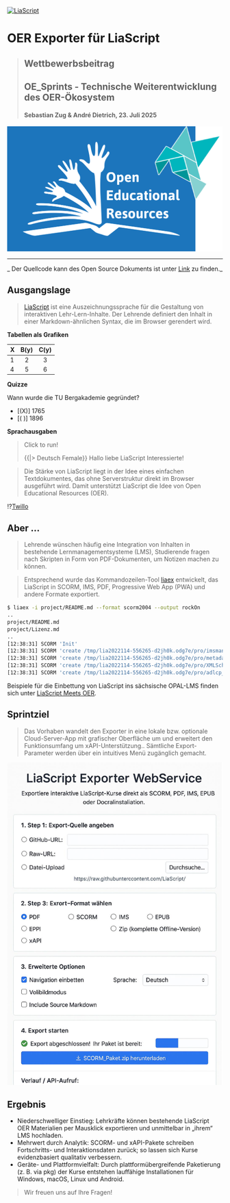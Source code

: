<!--
author:   Sebastian Zug, André Dietrich

email:    Sebastian.Zug@informatik.tu-freiberg.de

version:  0.0.3

language: de

narrator: Deutsch Male

edit:     true

mode:     Presentation

comment:  Pitch-Talk im Rahmen des OE_Sprints - Technische Weiterentwicklung des OER-Ökosystem

logo:     ./images/logo.png

translation: Deutsch  translations/German.md

@style
.flex-container {
    display: flex;
    flex-wrap: wrap; /* Allows the items to wrap as needed */
    align-items: stretch;
    gap: 20px; /* Adds both horizontal and vertical spacing between items */
}

.flex-child { 
    flex: 1;
    margin-right: 20px; /* Adds space between the columns */
}

@media (max-width: 600px) {
    .flex-child {
        flex: 100%; /* Makes the child divs take up the full width on slim devices */
        margin-right: 0; /* Removes the right margin */
    }
}
@end

-->

[![LiaScript](https://raw.githubusercontent.com/LiaScript/LiaScript/master/badges/course.svg)](https://liascript.github.io/course/?https://raw.githubusercontent.com/LiaPlayground/LiaScript_Workshop_Lehrende_an_Schulen/refs/heads/main/Motivation.md)

# OER Exporter für LiaScript

<section class="flex-container">

<!-- class="flex-child" style="min-width: 250px;" -->
> <h2>Wettbewerbsbeitrag </h2> 
>
> <h2>OE_Sprints - Technische Weiterentwicklung des OER-Ökosystem</h2>
>
><h4>Sebastian Zug & André Dietrich, 23. Juli 2025 </h4>

<!-- class="flex-child" style="min-width: 250px;" -->
![partner_map](https://github.com/LiaPlayground/LiaScript_Workshop_Lehrende_an_Schulen/blob/main/pic/LiaScript_Meets_OER.png?raw=true "OER-Logo - Quelle: Jonathasmello - Eigenes Werk, CC BY 3.0, [https://commons.wikimedia.org/w/index.php?curid=18460156](https://commons.wikimedia.org/w/index.php?curid=18460156) erweitert um LiaScript Logo")

</section>

--------------------------------------------

_ Der Quellcode kann des Open Source Dokuments ist unter [Link](https://github.com/SebastianZug/LiaScript_Workshop_Lehrende_an_Schulen/blob/main/Motivation.md) zu finden._

## Ausgangslage 

> [LiaScript](https://liascript.github.io/) ist eine Auszeichnungssprache für die Gestaltung von  interaktiven Lehr-Lern-Inhalte. Der Lehrende definiert den Inhalt in einer Markdown-ähnlichen Syntax, die im Browser gerendert wird. 

__Tabellen als Grafiken__

| X | B(y) | C(y) |
|---|:----:|:----:|
| 1 |   2  |   3  |
| 4 |   5  |   6  |

__Quizze__

Wann wurde die TU Bergakademie gegründet?

- [(X)] 1765
- [( )] 1896

__Sprachausgaben__

> Click to run!
>
> {{|> Deutsch Female}}
> Hallo liebe LiaScript Interessierte!

> Die Stärke von LiaScript liegt in der Idee eines einfachen Textdokumentes, das ohne Serverstruktur direkt im Browser ausgeführt wird. Damit unterstützt LiaScript die Idee von Open Educational Resources (OER).

!?[Twillo](https://www.youtube.com/watch?v=2_aE9SwN1Rs)

## Aber ...

> Lehrende wünschen häufig eine Integration von Inhalten in bestehende Lernmanagementsysteme (LMS), Studierende fragen nach Skripten in Form von PDF-Dokumenten, um Notizen machen zu können.

> Entsprechend wurde das Kommandozeilen-Tool [liaex](https://github.com/LiaScript/LiaScript-Exporter) entwickelt, das LiaScript in SCORM, IMS, PDF, Progressive Web App (PWA) und andere Formate exportiert.

```bash
$ liaex -i project/README.md --format scorm2004 --output rockOn
..
project/README.md
project/Lizenz.md
..
[12:38:31] SCORM 'Init'
[12:38:31] SCORM 'create /tmp/lia2022114-556265-d2jh0k.odg7e/pro/imsmanifest.xml'
[12:38:31] SCORM 'create /tmp/lia2022114-556265-d2jh0k.odg7e/pro/metadata.xml'
[12:38:31] SCORM 'create /tmp/lia2022114-556265-d2jh0k.odg7e/pro/XMLSchema.dtd'
[12:38:31] SCORM 'create /tmp/lia2022114-556265-d2jh0k.odg7e/pro/adlcp_v1p3.xsd'
```

Beispiele für die Einbettung von LiaScript ins sächsische OPAL-LMS finden sich unter [LiaScript Meets OER](https://bildungsportal.sachsen.de/opal/auth/RepositoryEntry/28960423936?5).

## Sprintziel

<section class="flex-container">

<!-- class="flex-child" style="min-width: 250px;" -->
> Das Vorhaben wandelt den Exporter in eine lokale bzw. optionale Cloud-Server-App mit grafischer Oberfläche um und erweitert den Funktionsumfang um xAPI-Unterstützung.. Sämtliche Export-Parameter werden über ein intuitives Menü zugänglich gemacht.

<!-- class="flex-child" style="min-width: 250px;" -->
![Goal "Beispielhafte Ansicht des LiaScript Exporters als Webservice"](./images/goal.jpg)

</section>


## Ergebnis 

+ Niederschwelliger Einstieg: Lehrkräfte können bestehende LiaScript OER Materialien per Mausklick exportieren und unmittelbar in „ihrem“ LMS hochladen.
+ Mehrwert durch Analytik: SCORM- und xAPI-Pakete schreiben Fortschritts- und Interaktionsdaten zurück; so lassen sich Kurse evidenzbasiert qualitativ verbessern.
+ Geräte- und Plattformvielfalt: Durch plattformübergreifende Paketierung (z. B. via pkg) der Kurse entstehen lauffähige Installationen für Windows, macOS, Linux und Android.

> Wir freuen uns auf Ihre Fragen!
